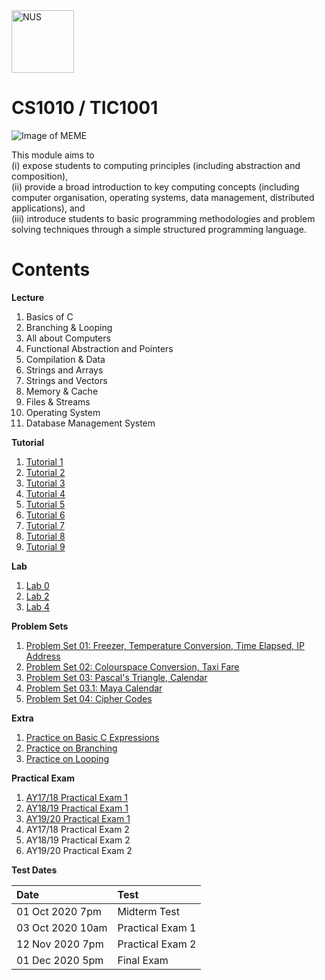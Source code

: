 
<img src="http://www.nus.edu.sg/images/default-source/identity-images/NUS_logo_full-vertical.jpg" alt="NUS" width="100"/>
<h1>CS1010 / TIC1001</h1>

![Image of MEME](https://i.imgur.com/IucRlyv.jpg)

This module aims to <br> 
(i) expose students to computing principles (including abstraction and composition), <br>
(ii) provide a broad introduction to key computing concepts (including computer organisation, operating systems, data management, distributed applications), and <br>
(iii) introduce students to basic programming methodologies and problem solving techniques through a simple structured programming language.<br>
# Contents

**Lecture**<br>
1. Basics of C<br>
2. Branching & Looping<br>
3. All about Computers<br>
4. Functional Abstraction and Pointers<br>
5. Compilation & Data<br>
6. Strings and Arrays<br>
7. Strings and Vectors<br>
8. Memory & Cache<br>
9. Files & Streams<br>
10. Operating System<br>
11. Database Management System<br>

**Tutorial**<br>
1. [Tutorial 1](https://github.com/aaronangxz/CS1010S-1/tree/master/Tutorials/Tutorial01)<br>
2. [Tutorial 2](https://github.com/aaronangxz/CS1010S-1/tree/master/Tutorials/Tutorial02)<br>
3. [Tutorial 3](https://github.com/aaronangxz/CS1010S-1/tree/master/Tutorials/Tutorial03)<br>
4. [Tutorial 4](https://github.com/aaronangxz/CS1010S-1/tree/master/Tutorials/Tutorial04)<br>
5. [Tutorial 5](https://github.com/aaronangxz/CS1010S-1/tree/master/Tutorials/Tutorial05)<br>
6. [Tutorial 6](https://github.com/aaronangxz/CS1010S-1/tree/master/Tutorials/Tutorial06)<br>
7. [Tutorial 7](https://github.com/aaronangxz/CS1010S-1/tree/master/Tutorials/Tutorial07)<br>
8. [Tutorial 8](https://github.com/aaronangxz/CS1010S-1/tree/master/Tutorials/Tutorial08)<br>
9. [Tutorial 9](https://github.com/aaronangxz/CS1010S-1/tree/master/Tutorials/Tutorial09)<br>

**Lab**<br>
1. [Lab 0](https://github.com/aaronangxz/CS1010S-1/tree/master/Lab/Lab01)<br>
2. [Lab 2](https://github.com/aaronangxz/CS1010S-1/tree/master/Lab/Lab02)<br>
2. [Lab 4](https://github.com/aaronangxz/CS1010S-1/tree/master/Lab/Lab04)<br>

**Problem Sets**<br>
1. [Problem Set 01: Freezer, Temperature Conversion, Time Elapsed, IP Address](https://github.com/aaronangxz/CS1010S-1/tree/master/Problem%20Sets/ProblemSet01)<br>
2. [Problem Set 02: Colourspace Conversion, Taxi Fare](https://github.com/aaronangxz/CS1010S-1/tree/master/Problem%20Sets/ProblemSet02)<br>
3. [Problem Set 03: Pascal's Triangle, Calendar](https://github.com/aaronangxz/CS1010S-1/tree/master/Problem%20Sets/ProblemSet03)<br>
4. [Problem Set 03.1: Maya Calendar](https://github.com/aaronangxz/CS1010S-1/tree/master/Problem%20Sets/ProblemSet03.1)<br>
5. [Problem Set 04: Cipher Codes](https://github.com/aaronangxz/CS1010S-1/tree/master/Problem%20Sets/ProblemSet04)<br>

**Extra**<br>
1. [Practice on Basic C Expressions](https://github.com/aaronangxz/CS1010S-1/tree/master/Practice/Practice-on-basic-C-expressions)<br>
2. [Practice on Branching](https://github.com/aaronangxz/CS1010S-1/tree/master/Practice/Practice-on-branching)<br>
3. [Practice on Looping](https://github.com/aaronangxz/CS1010S-1/tree/master/Practice/Practice-on-looping)

**Practical Exam**<br>
1. [AY17/18 Practical Exam 1](https://github.com/aaronangxz/CS1010S-1/tree/master/Practical%20Exam/AY1718-Practical_Exam1)<br>
2. [AY18/19 Practical Exam 1](https://github.com/aaronangxz/CS1010S-1/tree/master/Practical%20Exam/AY1819-Practical_Exam1)<br>
3. [AY19/20 Practical Exam 1](https://github.com/aaronangxz/CS1010S-1/tree/master/Practical%20Exam/AY1920-Practical_Exam1)<br>
4. AY17/18 Practical Exam 2<br>
5. AY18/19 Practical Exam 2<br>
6. AY19/20 Practical Exam 2<br>

**Test Dates**<br>
<table>
  <thead>
    <tr>
      <th style="text-align: left">Date</th>
      <th style="text-align: left">Test</th>
    </tr>
  </thead>
  <tbody>
    <tr>
      <td style="text-align: left">01 Oct 2020 7pm</td>
      <td style="text-align: left">Midterm Test</td>
    </tr>
    <tr>
      <td style="text-align: left">03 Oct 2020 10am</td>
      <td style="text-align: left">Practical Exam 1</td>
    </tr>
    <tr>
      <td style="text-align: left">12 Nov 2020 7pm</td>
      <td style="text-align: left">Practical Exam 2</td>
    </tr>
    <tr>
      <td style="text-align: left">01 Dec 2020 5pm</td>
      <td style="text-align: left">Final Exam</td>
    </tr>
  </tbody>
</table>